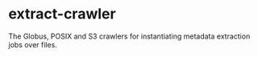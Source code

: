 # extract-crawler
The Globus, POSIX and S3 crawlers for instantiating metadata extraction jobs over files. 
